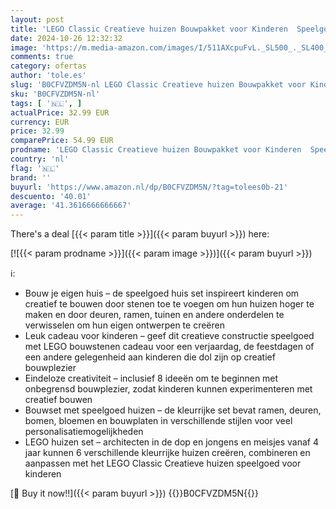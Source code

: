 ```yaml
---
layout: post
title: 'LEGO Classic Creatieve huizen Bouwpakket voor Kinderen  Speelgoed met Bouwstenen en Accessoires voor Jonge Bouwers  Rollenspel Cadeau voor Jongens en Meisjes vanaf 4 Jaar 11035'
date: 2024-10-26 12:32:32
image: 'https://m.media-amazon.com/images/I/511AXcpuFvL._SL500_._SL400_.jpg'
comments: true
category: ofertas
author: 'tole.es'
slug: 'B0CFVZDM5N-nl LEGO Classic Creatieve huizen Bouwpakket voor Kinderen...'
sku: 'B0CFVZDM5N-nl'
tags: [ '🇳🇱', ]
actualPrice: 32.99 EUR
currency: EUR
price: 32.99
comparePrice: 54.99 EUR
prodname: 'LEGO Classic Creatieve huizen Bouwpakket voor Kinderen  Speelgoed met Bouwstenen en Accessoires voor Jonge Bouwers  Rollenspel Cadeau voor Jongens en Meisjes vanaf 4 Jaar 11035'
country: 'nl'
flag: '🇳🇱'
brand: ''
buyurl: 'https://www.amazon.nl/dp/B0CFVZDM5N/?tag=tolees0b-21'
descuento: '40.01'
average: '41.3616666666667'
---
```


There's a deal [{{< param title >}}]({{< param buyurl >}})  here:

[![{{< param prodname >}}]({{< param image >}})]({{< param buyurl >}})

ℹ️:

- Bouw je eigen huis – de speelgoed huis set inspireert kinderen om creatief te bouwen door stenen toe te voegen om hun huizen hoger te maken en door deuren, ramen, tuinen en andere onderdelen te verwisselen om hun eigen ontwerpen te creëren
- Leuk cadeau voor kinderen – geef dit creatieve constructie speelgoed met LEGO bouwstenen cadeau voor een verjaardag, de feestdagen of een andere gelegenheid aan kinderen die dol zijn op creatief bouwplezier
- Eindeloze creativiteit – inclusief 8 ideeën om te beginnen met onbegrensd bouwplezier, zodat kinderen kunnen experimenteren met creatief bouwen
- Bouwset met speelgoed huizen – de kleurrijke set bevat ramen, deuren, bomen, bloemen en bouwplaten in verschillende stijlen voor veel personalisatiemogelijkheden
- LEGO huizen set – architecten in de dop en jongens en meisjes vanaf 4 jaar kunnen 6 verschillende kleurrijke huizen creëren, combineren en aanpassen met het LEGO Classic Creatieve huizen speelgoed voor kinderen

[🛒 Buy it now!!]({{< param buyurl >}})
{{<world>}}B0CFVZDM5N{{</world>}}
